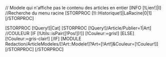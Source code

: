 // Modele qui n'affiche pas le contenu des articles en entier
[INFO [!Lien!]|I]
//Recherche du menu racine
[STORPROC [!I::Historique!]|LaRacine|0|1][/STORPROC]


[STORPROC [!Query!]|Cat]
        [STORPROC [!Query!]/Article/Publier=1|Art]
		//COULEUR
		[IF [!Utils::isPair([!Pos!])!]]
		    [!Couleur:=gris!]
		[ELSE]
		    [!Couleur:=gris-clair!]
		[/IF]
                [MODULE Redaction/ArticleModeles/[!Art::Modele!]?Art=[!Art!]&Couleur=[!Couleur!]]
        [/STORPROC]
[/STORPROC]